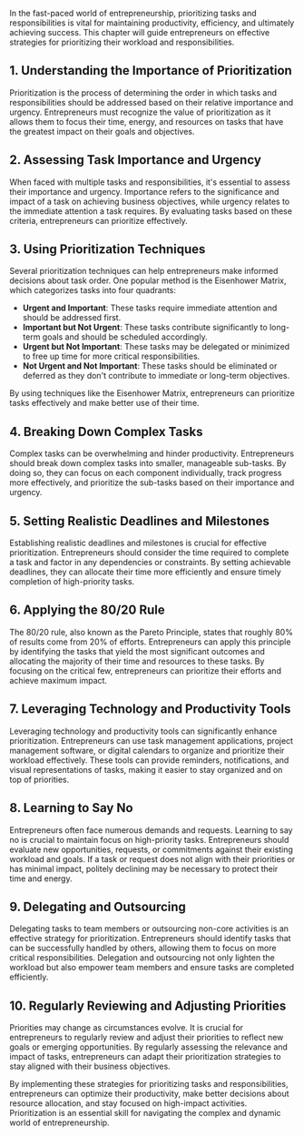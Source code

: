 
In the fast-paced world of entrepreneurship, prioritizing tasks and responsibilities is vital for maintaining productivity, efficiency, and ultimately achieving success. This chapter will guide entrepreneurs on effective strategies for prioritizing their workload and responsibilities.

**1. Understanding the Importance of Prioritization**
-----------------------------------------------------

Prioritization is the process of determining the order in which tasks and responsibilities should be addressed based on their relative importance and urgency. Entrepreneurs must recognize the value of prioritization as it allows them to focus their time, energy, and resources on tasks that have the greatest impact on their goals and objectives.

**2. Assessing Task Importance and Urgency**
--------------------------------------------

When faced with multiple tasks and responsibilities, it's essential to assess their importance and urgency. Importance refers to the significance and impact of a task on achieving business objectives, while urgency relates to the immediate attention a task requires. By evaluating tasks based on these criteria, entrepreneurs can prioritize effectively.

**3. Using Prioritization Techniques**
--------------------------------------

Several prioritization techniques can help entrepreneurs make informed decisions about task order. One popular method is the Eisenhower Matrix, which categorizes tasks into four quadrants:

* **Urgent and Important**: These tasks require immediate attention and should be addressed first.
* **Important but Not Urgent**: These tasks contribute significantly to long-term goals and should be scheduled accordingly.
* **Urgent but Not Important**: These tasks may be delegated or minimized to free up time for more critical responsibilities.
* **Not Urgent and Not Important**: These tasks should be eliminated or deferred as they don't contribute to immediate or long-term objectives.

By using techniques like the Eisenhower Matrix, entrepreneurs can prioritize tasks effectively and make better use of their time.

**4. Breaking Down Complex Tasks**
----------------------------------

Complex tasks can be overwhelming and hinder productivity. Entrepreneurs should break down complex tasks into smaller, manageable sub-tasks. By doing so, they can focus on each component individually, track progress more effectively, and prioritize the sub-tasks based on their importance and urgency.

**5. Setting Realistic Deadlines and Milestones**
-------------------------------------------------

Establishing realistic deadlines and milestones is crucial for effective prioritization. Entrepreneurs should consider the time required to complete a task and factor in any dependencies or constraints. By setting achievable deadlines, they can allocate their time more efficiently and ensure timely completion of high-priority tasks.

**6. Applying the 80/20 Rule**
------------------------------

The 80/20 rule, also known as the Pareto Principle, states that roughly 80% of results come from 20% of efforts. Entrepreneurs can apply this principle by identifying the tasks that yield the most significant outcomes and allocating the majority of their time and resources to these tasks. By focusing on the critical few, entrepreneurs can prioritize their efforts and achieve maximum impact.

**7. Leveraging Technology and Productivity Tools**
---------------------------------------------------

Leveraging technology and productivity tools can significantly enhance prioritization. Entrepreneurs can use task management applications, project management software, or digital calendars to organize and prioritize their workload effectively. These tools can provide reminders, notifications, and visual representations of tasks, making it easier to stay organized and on top of priorities.

**8. Learning to Say No**
-------------------------

Entrepreneurs often face numerous demands and requests. Learning to say no is crucial to maintain focus on high-priority tasks. Entrepreneurs should evaluate new opportunities, requests, or commitments against their existing workload and goals. If a task or request does not align with their priorities or has minimal impact, politely declining may be necessary to protect their time and energy.

**9. Delegating and Outsourcing**
---------------------------------

Delegating tasks to team members or outsourcing non-core activities is an effective strategy for prioritization. Entrepreneurs should identify tasks that can be successfully handled by others, allowing them to focus on more critical responsibilities. Delegation and outsourcing not only lighten the workload but also empower team members and ensure tasks are completed efficiently.

**10. Regularly Reviewing and Adjusting Priorities**
----------------------------------------------------

Priorities may change as circumstances evolve. It is crucial for entrepreneurs to regularly review and adjust their priorities to reflect new goals or emerging opportunities. By regularly assessing the relevance and impact of tasks, entrepreneurs can adapt their prioritization strategies to stay aligned with their business objectives.

By implementing these strategies for prioritizing tasks and responsibilities, entrepreneurs can optimize their productivity, make better decisions about resource allocation, and stay focused on high-impact activities. Prioritization is an essential skill for navigating the complex and dynamic world of entrepreneurship.
